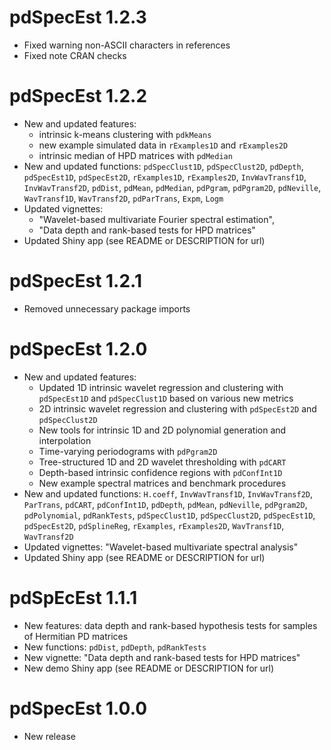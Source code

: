 # pdSpecEst 1.2.3

* Fixed warning non-ASCII characters in references
* Fixed note CRAN checks

# pdSpecEst 1.2.2

* New and updated features:
  + intrinsic k-means clustering with `pdkMeans`
  + new example simulated data in `rExamples1D` and `rExamples2D`
  + intrinsic median of HPD matrices with `pdMedian`
* New and updated functions: `pdSpecClust1D`, `pdSpecClust2D`, `pdDepth`, `pdSpecEst1D`, `pdSpecEst2D`, `rExamples1D`, `rExamples2D`, `InvWavTransf1D`, `InvWavTransf2D`, `pdDist`, 
`pdMean`, `pdMedian`, `pdPgram`, `pdPgram2D`, `pdNeville`, `WavTransf1D`, `WavTransf2D`, 
`pdParTrans`, `Expm`, `Logm`
* Updated vignettes: 
  + "Wavelet-based multivariate Fourier spectral estimation", 
  + "Data depth and rank-based tests for HPD matrices"
* Updated Shiny app (see README or DESCRIPTION for url)

# pdSpecEst 1.2.1

* Removed unnecessary package imports

# pdSpecEst 1.2.0

* New and updated features: 
  + Updated 1D intrinsic wavelet regression and clustering with `pdSpecEst1D` and `pdSpecClust1D` based on various new metrics
  + 2D intrinsic wavelet regression and clustering with `pdSpecEst2D` and `pdSpecClust2D`
  + New tools for intrinsic 1D and 2D polynomial generation and interpolation
  + Time-varying periodograms with `pdPgram2D`
  + Tree-structured 1D and 2D wavelet thresholding with `pdCART` 
  + Depth-based intrinsic confidence regions with `pdConfInt1D` 
  + New example spectral matrices and benchmark procedures
* New and updated functions: `H.coeff`, `InvWavTransf1D`, `InvWavTransf2D`, `ParTrans`, `pdCART`, `pdConfInt1D`, `pdDepth`, `pdMean`, `pdNeville`, `pdPgram2D`, `pdPolynomial`, 
`pdRankTests`, `pdSpecClust1D`, `pdSpecClust2D`, `pdSpecEst1D`, `pdSpecEst2D`, `pdSplineReg`, `rExamples`, `rExamples2D`, `WavTransf1D`, `WavTransf2D`
* Updated vignettes: "Wavelet-based multivariate spectral analysis"
* Updated Shiny app (see README or DESCRIPTION for url)

# pdSpEcEst 1.1.1

* New features: data depth and rank-based hypothesis tests for samples of Hermitian PD matrices
* New functions: `pdDist`, `pdDepth`, `pdRankTests`
* New vignette: "Data depth and rank-based tests for HPD matrices"
* New demo Shiny app (see README or DESCRIPTION for url)

# pdSpecEst 1.0.0

* New release



